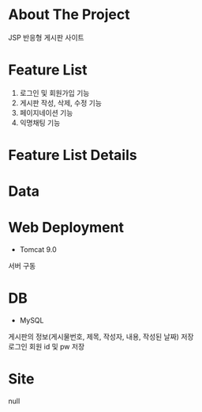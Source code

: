 
# About The Project

JSP 반응형 게시판 사이트

# Feature List

1. 로그인 및 회원가입 기능
2. 게시판 작성, 삭제, 수정 기능
3. 페이지네이션 기능
4. 익명채팅 기능

# Feature List Details


# Data



# Web Deployment

- Tomcat 9.0

서버 구동

# DB

- MySQL

게시판의 정보(게시물번호, 제목, 작성자, 내용, 작성된 날짜) 저장
<br/>
로그인 회원 id 및 pw 저장 

# Site

null

